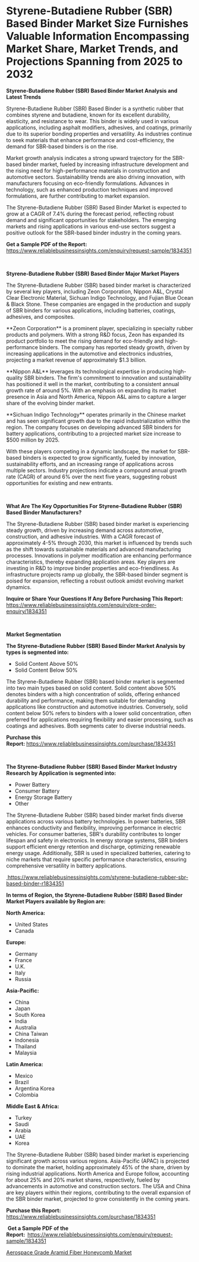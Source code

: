 <p><h1>Styrene-Butadiene Rubber (SBR) Based Binder Market Size Furnishes Valuable Information Encompassing Market Share, Market Trends, and Projections Spanning from 2025 to 2032</h1></p><p><strong>Styrene-Butadiene Rubber (SBR) Based Binder Market Analysis and Latest Trends</strong></p>
<p><p>Styrene-Butadiene Rubber (SBR) Based Binder is a synthetic rubber that combines styrene and butadiene, known for its excellent durability, elasticity, and resistance to wear. This binder is widely used in various applications, including asphalt modifiers, adhesives, and coatings, primarily due to its superior bonding properties and versatility. As industries continue to seek materials that enhance performance and cost-efficiency, the demand for SBR-based binders is on the rise.</p><p>Market growth analysis indicates a strong upward trajectory for the SBR-based binder market, fueled by increasing infrastructure development and the rising need for high-performance materials in construction and automotive sectors. Sustainability trends are also driving innovation, with manufacturers focusing on eco-friendly formulations. Advances in technology, such as enhanced production techniques and improved formulations, are further contributing to market expansion. </p><p>The Styrene-Butadiene Rubber (SBR) Based Binder Market is expected to grow at a CAGR of 7.4% during the forecast period, reflecting robust demand and significant opportunities for stakeholders. The emerging markets and rising applications in various end-use sectors suggest a positive outlook for the SBR-based binder industry in the coming years.</p></p>
<p><strong>Get a Sample PDF of the Report:&nbsp;</strong> <a href="https://www.reliablebusinessinsights.com/enquiry/request-sample/1834351?utm_campaign=2239&utm_medium=2&utm_source=Github&utm_content=ia&utm_term=03042025&utm_id=styrene-butadiene-rubber-sbr-based-binder">https://www.reliablebusinessinsights.com/enquiry/request-sample/1834351</a></p>
<p>&nbsp;</p>
<p><strong>Styrene-Butadiene Rubber (SBR) Based Binder Major Market Players</strong></p>
<p><p>The Styrene-Butadiene Rubber (SBR) based binder market is characterized by several key players, including Zeon Corporation, Nippon A&L, Crystal Clear Electronic Material, Sichuan Indigo Technology, and Fujian Blue Ocean & Black Stone. These companies are engaged in the production and supply of SBR binders for various applications, including batteries, coatings, adhesives, and composites.</p><p>**Zeon Corporation** is a prominent player, specializing in specialty rubber products and polymers. With a strong R&D focus, Zeon has expanded its product portfolio to meet the rising demand for eco-friendly and high-performance binders. The company has reported steady growth, driven by increasing applications in the automotive and electronics industries, projecting a market revenue of approximately $1.3 billion.</p><p>**Nippon A&L** leverages its technological expertise in producing high-quality SBR binders. The firm's commitment to innovation and sustainability has positioned it well in the market, contributing to a consistent annual growth rate of around 5%. With an emphasis on expanding its market presence in Asia and North America, Nippon A&L aims to capture a larger share of the evolving binder market.</p><p>**Sichuan Indigo Technology** operates primarily in the Chinese market and has seen significant growth due to the rapid industrialization within the region. The company focuses on developing advanced SBR binders for battery applications, contributing to a projected market size increase to $500 million by 2025.</p><p>With these players competing in a dynamic landscape, the market for SBR-based binders is expected to grow significantly, fueled by innovation, sustainability efforts, and an increasing range of applications across multiple sectors. Industry projections indicate a compound annual growth rate (CAGR) of around 6% over the next five years, suggesting robust opportunities for existing and new entrants.</p></p>
<p>&nbsp;</p>
<p><strong>What Are The Key Opportunities For Styrene-Butadiene Rubber (SBR) Based Binder Manufacturers?</strong></p>
<p><p>The Styrene-Butadiene Rubber (SBR) based binder market is experiencing steady growth, driven by increasing demand across automotive, construction, and adhesive industries. With a CAGR forecast of approximately 4-5% through 2030, this market is influenced by trends such as the shift towards sustainable materials and advanced manufacturing processes. Innovations in polymer modification are enhancing performance characteristics, thereby expanding application areas. Key players are investing in R&D to improve binder properties and eco-friendliness. As infrastructure projects ramp up globally, the SBR-based binder segment is poised for expansion, reflecting a robust outlook amidst evolving market dynamics.</p></p>
<p><strong>Inquire or Share Your Questions If Any Before Purchasing This Report:</strong> <a href="https://www.reliablebusinessinsights.com/enquiry/pre-order-enquiry/1834351?utm_campaign=2239&utm_medium=2&utm_source=Github&utm_content=ia&utm_term=03042025&utm_id=styrene-butadiene-rubber-sbr-based-binder">https://www.reliablebusinessinsights.com/enquiry/pre-order-enquiry/1834351</a></p>
<p>&nbsp;</p>
<p><strong>Market Segmentation</strong></p>
<p><strong>The Styrene-Butadiene Rubber (SBR) Based Binder Market Analysis by types is segmented into:</strong></p>
<p><ul><li>Solid Content Above 50%</li><li>Solid Content Below 50%</li></ul></p>
<p><p>The Styrene-Butadiene Rubber (SBR) based binder market is segmented into two main types based on solid content. Solid content above 50% denotes binders with a high concentration of solids, offering enhanced durability and performance, making them suitable for demanding applications like construction and automotive industries. Conversely, solid content below 50% refers to binders with a lower solid concentration, often preferred for applications requiring flexibility and easier processing, such as coatings and adhesives. Both segments cater to diverse industrial needs.</p></p>
<p><strong>Purchase this Report:&nbsp;</strong><a href="https://www.reliablebusinessinsights.com/purchase/1834351?utm_campaign=2239&utm_medium=2&utm_source=Github&utm_content=ia&utm_term=03042025&utm_id=styrene-butadiene-rubber-sbr-based-binder">https://www.reliablebusinessinsights.com/purchase/1834351</a></p>
<p>&nbsp;</p>
<p><strong>The Styrene-Butadiene Rubber (SBR) Based Binder Market Industry Research by Application is segmented into:</strong></p>
<p><ul><li>Power Battery</li><li>Consumer Battery</li><li>Energy Storage Battery</li><li>Other</li></ul></p>
<p><p>The Styrene-Butadiene Rubber (SBR) based binder market finds diverse applications across various battery technologies. In power batteries, SBR enhances conductivity and flexibility, improving performance in electric vehicles. For consumer batteries, SBR's durability contributes to longer lifespan and safety in electronics. In energy storage systems, SBR binders support efficient energy retention and discharge, optimizing renewable energy usage. Additionally, SBR is used in specialized batteries, catering to niche markets that require specific performance characteristics, ensuring comprehensive versatility in battery applications.</p></p>
<p><a href="https://www.reliablebusinessinsights.com/styrene-butadiene-rubber-sbr-based-binder-r1834351?utm_campaign=2239&utm_medium=2&utm_source=Github&utm_content=ia&utm_term=03042025&utm_id=styrene-butadiene-rubber-sbr-based-binder">&nbsp;https://www.reliablebusinessinsights.com/styrene-butadiene-rubber-sbr-based-binder-r1834351</a></p>
<p><strong>In terms of Region, the Styrene-Butadiene Rubber (SBR) Based Binder Market Players available by Region are:</strong></p>
<p>
    <p> <strong> North America: </strong>
        <ul>
            <li>United States</li>
            <li>Canada</li>
        </ul>
        </p> 
    <p> <strong> Europe: </strong>
        <ul>
            <li>Germany</li>
            <li>France</li>
            <li>U.K.</li>
            <li>Italy</li>
            <li>Russia</li>
        </ul>
        </p> 
    <p> <strong> Asia-Pacific: </strong>
        <ul>
            <li>China</li>
            <li>Japan</li>
            <li>South Korea</li>
            <li>India</li>
            <li>Australia</li>
            <li>China Taiwan</li>
            <li>Indonesia</li>
            <li>Thailand</li>
            <li>Malaysia</li>
        </ul>
        </p> 
    <p> <strong> Latin America: </strong>
        <ul>
            <li>Mexico</li>
            <li>Brazil</li>
            <li>Argentina Korea</li>
            <li>Colombia</li>
        </ul>
        </p> 
    <p> <strong> Middle East & Africa: </strong>
        <ul>
            <li>Turkey</li>
            <li>Saudi</li>
            <li>Arabia</li>
            <li>UAE</li>
            <li>Korea</li>
        </ul>
    </p>
    </p>
<p><p>The Styrene-Butadiene Rubber (SBR) based binder market is experiencing significant growth across various regions. Asia-Pacific (APAC) is projected to dominate the market, holding approximately 45% of the share, driven by rising industrial applications. North America and Europe follow, accounting for about 25% and 20% market shares, respectively, fueled by advancements in automotive and construction sectors. The USA and China are key players within their regions, contributing to the overall expansion of the SBR binder market, projected to grow consistently in the coming years.</p></p>
<p><strong>Purchase this Report: </strong><a href="https://www.reliablebusinessinsights.com/purchase/1834351?utm_campaign=2239&utm_medium=2&utm_source=Github&utm_content=ia&utm_term=03042025&utm_id=styrene-butadiene-rubber-sbr-based-binder">https://www.reliablebusinessinsights.com/purchase/1834351</a></p>
<p>&nbsp;<strong>Get a Sample PDF of the Report:&nbsp;&nbsp;</strong><a href="https://www.reliablebusinessinsights.com/enquiry/request-sample/1834351?utm_campaign=2239&utm_medium=2&utm_source=Github&utm_content=ia&utm_term=03042025&utm_id=styrene-butadiene-rubber-sbr-based-binder">https://www.reliablebusinessinsights.com/enquiry/request-sample/1834351</a></p>
<p><strong></strong></p>
<p><p><a href="https://github.com/JubayerMia832/Market-Research-Report-List-2/blob/main/aerospace-grade-aramid-fiber-honeycomb-market.md?utm_campaign=2239&utm_medium=2&utm_source=Github&utm_content=ia&utm_term=03042025&utm_id=styrene-butadiene-rubber-sbr-based-binder">Aerospace Grade Aramid Fiber Honeycomb Market</a></p></p>